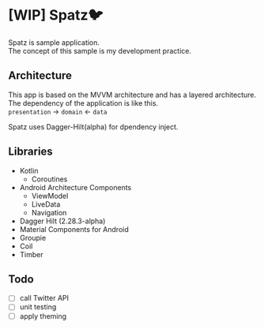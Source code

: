 # [WIP] Spatz🐦

Spatz is sample application.  
The concept of this sample is my development practice.

## Architecture

This app is based on the MVVM architecture and has a layered architecture.  
The dependency of the application is like this.  
`presentation` -> `domain` <- `data`

Spatz uses Dagger-Hilt(alpha) for dpendency inject.

## Libraries

- Kotlin
    - Coroutines
- Android Architecture Components
    - ViewModel
    - LiveData
    - Navigation
- Dagger Hilt (2.28.3-alpha)
- Material Components for Android
- Groupie
- Coil
- Timber

## Todo

- [ ] call Twitter API
- [ ] unit testing
- [ ] apply theming
